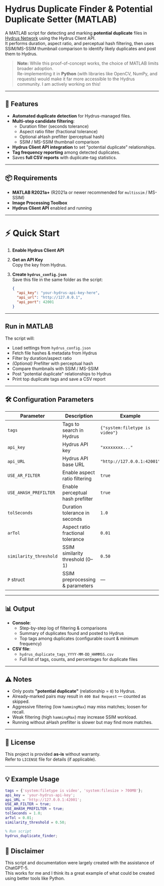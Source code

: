 # Hydrus Duplicate Finder & Potential Duplicate Setter (MATLAB)

A MATLAB script for detecting and marking **potential duplicate** files in [Hydrus Network](https://hydrusnetwork.github.io/hydrus/) using the Hydrus Client API.  
It performs duration, aspect ratio, and perceptual hash filtering, then uses SSIM/MS-SSIM thumbnail comparison to identify likely duplicates and post them to Hydrus.  

> **Note:** While this proof-of-concept works, the choice of MATLAB limits broader adoption.  
> Re-implementing it in **Python** (with libraries like OpenCV, NumPy, and requests) would make it far more accessible to the Hydrus community.
> I am actively working on this!

---

## 🚀 Features
- **Automated duplicate detection** for Hydrus-managed files.
- **Multi-step candidate filtering**:
  - Duration filter (seconds tolerance)
  - Aspect ratio filter (fractional tolerance)
  - Optional aHash prefilter (perceptual hash)
  - SSIM / MS-SSIM thumbnail comparison
- **Hydrus Client API integration** to set "potential duplicate" relationships.
- **Tag frequency reporting** among detected duplicates.
- Saves **full CSV reports** with duplicate-tag statistics.

---

## 📦 Requirements
- **MATLAB R2021a+** (R2021a or newer recommended for `multissim` / MS-SSIM)
- **Image Processing Toolbox**
- **Hydrus Client API** enabled and running

---

# ⚡ Quick Start

1. **Enable Hydrus Client API**

2. **Get an API Key**  
   Copy the key from Hydrus.

3. **Create `hydrus_config.json`**  
   Save this file in the same folder as the script:

    ```json
    {
      "api_key": "your-hydrus-api-key-here",
      "api_url": "http://127.0.0.1",
      "api_port": 42001
    }
    ```

---

## Run in MATLAB

The script will:

- Load settings from `hydrus_config.json`
- Fetch file hashes & metadata from Hydrus
- Filter by duration/aspect ratio
- *(Optional)* Prefilter with perceptual hash
- Compare thumbnails with SSIM / MS-SSIM
- Post "potential duplicate" relationships to Hydrus
- Print top duplicate tags and save a CSV report

---

## 🛠 Configuration Parameters

| Parameter                | Description | Example |
|--------------------------|-------------|---------|
| `tags`                   | Tags to search in Hydrus | `{"system:filetype is video"}` |
| `api_key`                | Hydrus API key | `"xxxxxxxx..."` |
| `api_URL`                | Hydrus API base URL | `"http://127.0.0.1:42001"` |
| `USE_AR_FILTER`          | Enable aspect ratio filtering | `true` |
| `USE_AHASH_PREFILTER`    | Enable perceptual hash prefilter | `true` |
| `tolSeconds`             | Duration tolerance in seconds | `1.0` |
| `arTol`                  | Aspect ratio fractional tolerance | `0.01` |
| `similarity_threshold`   | SSIM similarity threshold (0–1) | `0.50` |
| `P` struct               | SSIM preprocessing & parameters | — |

---

## 📊 Output
- **Console**:  
  - Step-by-step log of filtering & comparisons  
  - Summary of duplicates found and posted to Hydrus  
  - Top tags among duplicates (configurable count & minimum frequency)
- **CSV file**:  
  - `hydrus_duplicate_tags_YYYY-MM-DD_HHMMSS.csv`  
  - Full list of tags, counts, and percentages for duplicate files

---

## ⚠ Notes
- Only posts **"potential duplicate"** (relationship = `0`) to Hydrus.
- Already-marked pairs may result in `400 Bad Request` — counted as skipped.
- Aggressive filtering (low `hammingMax`) may miss matches; loosen for recall.
- Weak filtering (high `hammingMax`) may increase SSIM workload.
- Running without aHash prefilter is slower but may find more matches.

---

## 📜 License
This project is provided **as-is** without warranty.  
Refer to `LICENSE` file for details (if applicable).

---

## 💡 Example Usage
```matlab
tags = {'system:filetype is video', 'system:filesize > 700MB'};
api_key = 'your-hydrus-api-key';
api_URL = 'http://127.0.0.1:42001';
USE_AR_FILTER = true;
USE_AHASH_PREFILTER = true;
tolSeconds = 1.0;
arTol = 0.01;
similarity_threshold = 0.50;

% Run script
hydrus_duplicate_finder;

```

## 📢 Disclaimer

This script and documentation were largely created with the assistance of ChatGPT-5.  
This works for me and I think its a great example of what could be created using better tools like Python.
